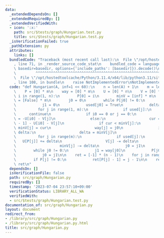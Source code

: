 ```yaml
---
data:
  _extendedDependsOn: []
  _extendedRequiredBy: []
  _extendedVerifiedWith:
  - icon: ':x:'
    path: src/$tests/graph/Hungarian.test.py
    title: src/$tests/graph/Hungarian.test.py
  _isVerificationFailed: true
  _pathExtension: py
  attributes:
    links: []
  bundledCode: "Traceback (most recent call last):\n  File \"/opt/hostedtoolcache/Python/3.11.4/x64/lib/python3.11/site-packages/onlinejudge_verify/documentation/build.py\"\
    , line 71, in _render_source_code_stat\n    bundled_code = language.bundle(stat.path,\
    \ basedir=basedir, options={'include_paths': [basedir]}).decode()\n          \
    \         ^^^^^^^^^^^^^^^^^^^^^^^^^^^^^^^^^^^^^^^^^^^^^^^^^^^^^^^^^^^^^^^^^^^^^^^^^^^^^^^^^\n\
    \  File \"/opt/hostedtoolcache/Python/3.11.4/x64/lib/python3.11/site-packages/onlinejudge_verify/languages/python.py\"\
    , line 108, in bundle\n    raise NotImplementedError\nNotImplementedError\n"
  code: "def Hungarian(A, inf=1 << 60):\n    n = len(A) + 1\n    m = len(A[0]) + 1\n\
    \    P = [0] * m\n    way = [0] * m\n    U = [0] * n\n    V = [0] * m\n\n    for\
    \ i in range(1, n):\n        P[0] = i\n        minV = [inf] * m\n        used\
    \ = [False] * m\n        j0 = 0\n        while P[j0] != 0:\n            i0 = P[j0]\n\
    \            j1 = 0\n            used[j0] = True\n            delta = inf\n  \
    \          for j in range(1, m):\n                if used[j]:\n              \
    \      continue\n                if i0 == 0 or j == 0:\n                    cur\
    \ = -U[i0] - V[j]\n                else:\n                    cur = A[i0 - 1][j\
    \ - 1] - U[i0] - V[j]\n                if cur < minV[j]:\n                   \
    \ minV[j] = cur\n                    way[j] = j0\n                if minV[j] <\
    \ delta:\n                    delta = minV[j]\n                    j1 = j\n  \
    \          for j in range(m):\n                if used[j]:\n                 \
    \   U[P[j]] += delta\n                    V[j] -= delta\n                else:\n\
    \                    minV[j] -= delta\n            j0 = j1\n        P[j0] = P[way[j0]]\n\
    \        while j0 != 0:\n            j1 = way[j0]\n            P[j0] = P[j1]\n\
    \            j0 = j1\n\n    ret = [-1] * (n - 1)\n    for j in range(1, m):\n\
    \        if P[j] != 0:\n            ret[P[j] - 1] = j - 1\n\n    return -V[0],\
    \ ret\n"
  dependsOn: []
  isVerificationFile: false
  path: src/graph/Hungarian.py
  requiredBy: []
  timestamp: '2023-07-04 23:57:10+09:00'
  verificationStatus: LIBRARY_ALL_WA
  verifiedWith:
  - src/$tests/graph/Hungarian.test.py
documentation_of: src/graph/Hungarian.py
layout: document
redirect_from:
- /library/src/graph/Hungarian.py
- /library/src/graph/Hungarian.py.html
title: src/graph/Hungarian.py
---
```

